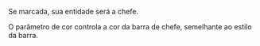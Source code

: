 Se marcada, sua entidade será a chefe.

O parâmetro de cor controla a cor da barra de chefe, semelhante ao estilo da barra.